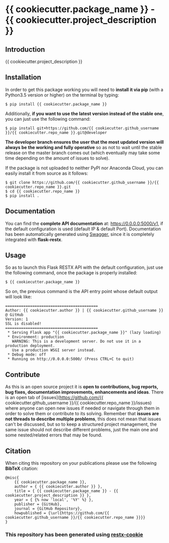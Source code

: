 # {{ cookiecutter.package_name }} - {{ cookiecutter.project_description }}

## Introduction

{{ cookiecutter.project_description }}

## Installation

In order to get this package working you will need to **install it via pip** (with a Python3.5 version or higher) on the terminal by typing:

``$ pip install {{ cookiecutter.package_name }}``

Additionally, **if you want to use the latest version instead of the stable one**, you can just use the following command:

``$ pip install git+https://github.com/{{ cookiecutter.github_username }}/{{ cookiecutter.repo_name }}.git@developer``

**The developer branch ensures the user that the most updated version will always be the working and fully operative** so as not to wait until the stable release on the master branch comes out (which eventually may take some time depending on the amount of issues to solve).

If the package is not uploaded to neither PyPI nor Anaconda Cloud, you can easily install it from source as it follows:

```
$ git clone https://github.com/{{ cookiecutter.github_username }}/{{ cookiecutter.repo_name }}.git
$ cd {{ cookiecutter.repo_name }}
$ pip install .
```

## Documentation

You can find the **complete API documentation** at: https://0.0.0.0:5000/v1, if the default configuration is used (default IP & default Port). Documentation has been automatically generated using [Swagger](https://swagger.io/), since it is completely integrated with **flask-restx**.

## Usage

So as to launch this Flask RESTX API with the default configuration, just use the following command, once the package is properly installed:

```
$ {{ cookiecutter.package_name }}
```

So on, the previous command is the API entry point whose default output will look like:

```
=========================================
Author: {{ cookiecutter.author }} | {{ cookiecutter.github_username }} @ GitHub
Version: 1
SSL is disabled!
=========================================
 * Serving Flask app "{{ cookiecutter.package_name }}" (lazy loading)
 * Environment: production
   WARNING: This is a development server. Do not use it in a production deployment.
   Use a production WSGI server instead.
 * Debug mode: off
 * Running on http://0.0.0.0:5000/ (Press CTRL+C to quit)
```

## Contribute

As this is an open source project it is **open to contributions, bug reports, bug fixes, documentation improvements, enhancements and ideas**. There is an open tab of [issues](https://github.com/{{ cookiecutter.github_username }}/{{ cookiecutter.repo_name }}/issues) where anyone can open new issues if needed or navigate through them in order to solve them or contribute to its solving. Remember that **issues are not threads to describe multiple problems**, this does not mean that issues can't be discussed, but so to keep a structured project management, the same issue should not describe different problems, just the main one and some nested/related errors that may be found.

## Citation

When citing this repository on your publications please use the following **BibTeX** citation:

```
@misc{
    {{ cookiecutter.package_name }},
    author = { {{ cookiecutter.author }} },
    title = { {{ cookiecutter.package_name }} - {{ cookiecutter.project_description }} },
    year = { {% now 'local', '%Y' %} },
    publisher = {GitHub},
    journal = {GitHub Repository},
    howpublished = {\url{https://github.com/{{ cookiecutter.github_username }}/{{ cookiecutter.repo_name }}}}
}
```

### This repository has been generated using [restx-cookie](https://github.com/alvarobartt/restx-cookie)
